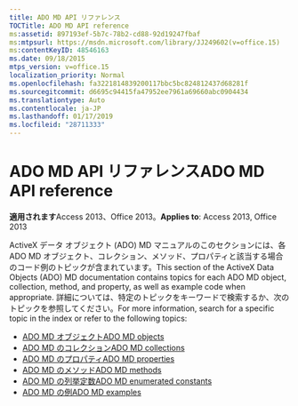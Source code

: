 ```yaml
---
title: ADO MD API リファレンス
TOCTitle: ADO MD API reference
ms:assetid: 897193ef-5b7c-78b2-cd88-92d19247fbaf
ms:mtpsurl: https://msdn.microsoft.com/library/JJ249602(v=office.15)
ms:contentKeyID: 48546163
ms.date: 09/18/2015
mtps_version: v=office.15
localization_priority: Normal
ms.openlocfilehash: fa3221814839200117bbc5bc824812437d68281f
ms.sourcegitcommit: d6695c94415fa47952ee7961a69660abc0904434
ms.translationtype: Auto
ms.contentlocale: ja-JP
ms.lasthandoff: 01/17/2019
ms.locfileid: "28711333"
---
```

# <a name="ado-md-api-reference"></a><span data-ttu-id="52dad-102">ADO MD API リファレンス</span><span class="sxs-lookup"><span data-stu-id="52dad-102">ADO MD API reference</span></span>

<span data-ttu-id="52dad-103">**適用されます**Access 2013、Office 2013。</span><span class="sxs-lookup"><span data-stu-id="52dad-103">**Applies to**: Access 2013, Office 2013</span></span>

<span data-ttu-id="52dad-104">ActiveX データ オブジェクト (ADO) MD マニュアルのこのセクションには、各 ADO MD オブジェクト、コレクション、メソッド、プロパティと該当する場合のコード例のトピックが含まれています。</span><span class="sxs-lookup"><span data-stu-id="52dad-104">This section of the ActiveX Data Objects (ADO) MD documentation contains topics for each ADO MD object, collection, method, and property, as well as example code when appropriate.</span></span> <span data-ttu-id="52dad-105">詳細については、特定のトピックをキーワードで検索するか、次のトピックを参照してください。</span><span class="sxs-lookup"><span data-stu-id="52dad-105">For more information, search for a specific topic in the index or refer to the following topics:</span></span>

- [<span data-ttu-id="52dad-106">ADO MD オブジェクト</span><span class="sxs-lookup"><span data-stu-id="52dad-106">ADO MD objects</span></span>](ado-md-objects.md)
- [<span data-ttu-id="52dad-107">ADO MD のコレクション</span><span class="sxs-lookup"><span data-stu-id="52dad-107">ADO MD collections</span></span>](ado-md-collections.md)
- [<span data-ttu-id="52dad-108">ADO MD のプロパティ</span><span class="sxs-lookup"><span data-stu-id="52dad-108">ADO MD properties</span></span>](ado-md-properties.md)
- [<span data-ttu-id="52dad-109">ADO MD のメソッド</span><span class="sxs-lookup"><span data-stu-id="52dad-109">ADO MD methods</span></span>](ado-md-methods.md)
- [<span data-ttu-id="52dad-110">ADO MD の列挙定数</span><span class="sxs-lookup"><span data-stu-id="52dad-110">ADO MD enumerated constants</span></span>](ado-md-enumerated-constants.md)
- [<span data-ttu-id="52dad-111">ADO MD の例</span><span class="sxs-lookup"><span data-stu-id="52dad-111">ADO MD examples</span></span>](https://docs.microsoft.com/office/vba/access/concepts/miscellaneous/ado-md-code-examples)

